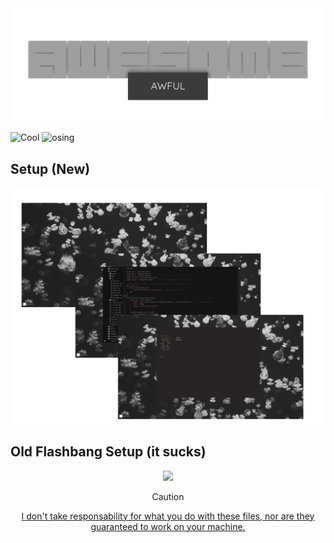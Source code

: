 <div style="text-align: center;">
    <img src="./.gay.img/awful.png" alt="awful WHERE THE IMG?">
</div>

![Cool](https://img.shields.io/badge/WM-Awesome-da696f?style=for-the-badge&labelColor=1B1919)
![osing](https://img.shields.io/badge/OS-NixOS-c585cf?style=for-the-badge&labelColor=1B1919)


## Setup (New)

<div style="text-align: center;">
    <img src="./.gay.img/setup.png" alt="WHERE THE IMG?">
</div>

## Old Flashbang Setup (it sucks)
<div style="text-align: center;">
  <img src="./.gay.img/setup-old.ong>

> [!CAUTION]
> [I don't take responsability for what you do with these files, nor are they guaranteed to work on your machine.](https://git.gay/alexpkgs/dotfiles/src/branch/main/LICENSE)
